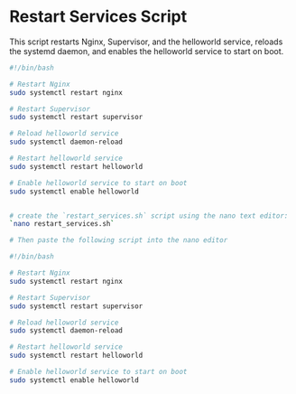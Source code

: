 # Restart Services Script

This script restarts Nginx, Supervisor, and the helloworld service, reloads the systemd daemon, and enables the helloworld service to start on boot.

```bash
#!/bin/bash

# Restart Nginx
sudo systemctl restart nginx

# Restart Supervisor
sudo systemctl restart supervisor

# Reload helloworld service
sudo systemctl daemon-reload

# Restart helloworld service
sudo systemctl restart helloworld

# Enable helloworld service to start on boot
sudo systemctl enable helloworld


# create the `restart_services.sh` script using the nano text editor:
`nano restart_services.sh`

# Then paste the following script into the nano editor

#!/bin/bash

# Restart Nginx
sudo systemctl restart nginx

# Restart Supervisor
sudo systemctl restart supervisor

# Reload helloworld service
sudo systemctl daemon-reload

# Restart helloworld service
sudo systemctl restart helloworld

# Enable helloworld service to start on boot
sudo systemctl enable helloworld
